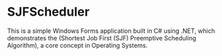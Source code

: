 # SJFScheduler
This is a simple Windows Forms application built in C# using .NET, which demonstrates the (Shortest Job First (SJF) Preemptive Scheduling Algorithm), a core concept in Operating Systems.
